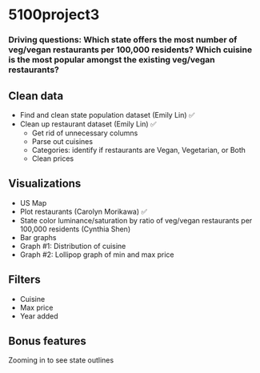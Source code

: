 # 5100project3

### Driving questions: Which state offers the most number of veg/vegan restaurants per 100,000 residents? Which cuisine is the most popular amongst the existing veg/vegan restaurants? 

## Clean data 
- Find and clean state population dataset (Emily Lin) ✅
- Clean up restaurant dataset (Emily Lin) ✅
    -  Get rid of unnecessary columns
    - Parse out cuisines
    - Categories: identify if restaurants are Vegan, Vegetarian, or Both 
    - Clean prices 

## Visualizations
- US Map 
- Plot restaurants (Carolyn Morikawa) ✅
- State color luminance/saturation by ratio of veg/vegan restaurants per 100,000 residents (Cynthia Shen)
- Bar graphs
- Graph #1: Distribution of cuisine
- Graph #2: Lollipop graph of min and max price

## Filters
- Cuisine
- Max price
- Year added

## Bonus features
Zooming in to see state outlines
